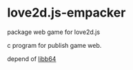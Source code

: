# love2d.js-empacker
package web game for love2d.js

c program for publish game web.

depend of [libb64](https://sourceforge.net/projects/libb64)
